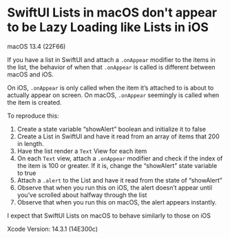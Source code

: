 #  SwiftUI Lists in macOS don't appear to be Lazy Loading like Lists in iOS

macOS 13.4 (22F66)

If you have a list in SwiftUI and attach a `.onAppear` modifier to the items in the list, the behavior of when that `.onAppear` is called is different between macOS and iOS.

On iOS, `.onAppear` is only called when the item it’s attached to is about to actually appear on screen.
On macOS, `.onAppear` seemingly is called when the item is created. 

To reproduce this:

1) Create a state variable “showAlert” boolean and initialize it to false
2) Create a List in SwiftUI and have it read from an array of items that 200 in length.
3) Have the list render a `Text` View for each item
4) On each `Text` view, attach a `.onAppear` modifier and check if the index of the item is 100 or greater. If it is, change the “showAlert” state variable to true
5) Attach a `.alert` to the List and have it read from the state of “showAlert”
6) Observe that when you run this on iOS, the alert doesn’t appear until you’ve scrolled about halfway through the list
7) Observe that when you run this on macOS, the alert appears instantly.

I expect that SwiftUI Lists on macOS to behave similarly to those on iOS


Xcode Version: 14.3.1 (14E300c)


